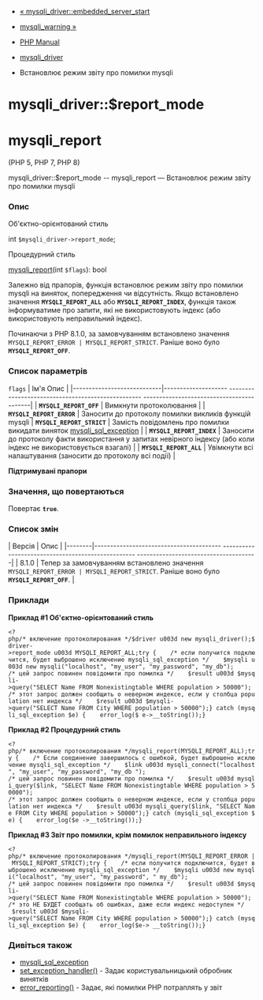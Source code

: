 - [«
mysqli_driver::embedded_server_start](mysqli-driver.embedded-server-start.md)
- [mysqli_warning »](class.mysqli-warning.md)

- [PHP Manual](index.md)
- [mysqli_driver](class.mysqli-driver.md)
- Встановлює режим звіту про помилки mysqli

# mysqli_driver::$report_mode

# mysqli_report

(PHP 5, PHP 7, PHP 8)

mysqli_driver::$report_mode -- mysqli_report — Встановлює режим
звіту про помилки mysqli

### Опис

Об'єктно-орієнтований стиль

int `$mysqli_driver->report_mode`;

Процедурний стиль

[mysqli_report](function.mysqli-report.md)(int `$flags`): bool

Залежно від прапорів, функція встановлює режим звіту про помилки
mysqli на виняток, попередження чи відсутність. Якщо встановлено
значення **`MYSQLI_REPORT_ALL`** або **`MYSQLI_REPORT_INDEX`**, функція
також інформуватиме про запити, які не використовують індекс (або
використовують неправильний індекс).

Починаючи з PHP 8.1.0, за замовчуванням встановлено значення
`MYSQLI_REPORT_ERROR | MYSQLI_REPORT_STRICT`. Раніше воно було
**`MYSQLI_REPORT_OFF`**.

### Список параметрів

`flags`
| Ім'я Опис |
|----------------------------|-------------------- -------------------------------------------------- ------------------------------------------|
| **`MYSQLI_REPORT_OFF`** | Вимкнути протоколювання |
| **`MYSQLI_REPORT_ERROR`** | Заносити до протоколу помилки викликів функцій mysqli
| **`MYSQLI_REPORT_STRICT`** | Замість повідомлень про помилки викидати виняток [mysqli_sql_exception](class.mysqli-sql-exception.md) |
| **`MYSQLI_REPORT_INDEX`** | Заносити до протоколу факти використання у запитах невірного індексу (або коли індекс не використовується взагалі) |
| **`MYSQLI_REPORT_ALL`** | Увімкнути всі налаштування (заносити до протоколу всі події) |

**Підтримувані прапори**

### Значення, що повертаються

Повертає **`true`**.

### Список змін

| Версія | Опис |
|--------|---------------------------------------- -------------------------------------------------- --------------------------------------|
| 8.1.0 | Тепер за замовчуванням встановлено значення `MYSQLI_REPORT_ERROR | MYSQLI_REPORT_STRICT`. Раніше воно було **`MYSQLI_REPORT_OFF`**. |

### Приклади

**Приклад #1 Об'єктно-орієнтований стиль**

` <?php/* включение протоколирования */$driver u003d new mysqli_driver();$driver->report_mode u003d MYSQLI_REPORT_ALL;try {    /* если получится подключится, будет выброшено исключение mysqli_sql_exception */    $mysqli u003d new mysqli("localhost", "my_user", "my_password", "my_db"); /* цей запрос повинен повідомити про помилка */    $result u003d $mysqli->query("SELECT Name FROM Nonexistingtable WHERE population > 50000"); /* этот запрос должен сообщить о неверном индексе, если у столбца population нет индекса */    $result u003d $mysqli->query("SELECT Name FROM City WHERE population > 50000");} catch (mysqli_sql_exception $e) {    error_log($ e->__toString());} `

**Приклад #2 Процедурний стиль**

` <?php/* включение протоколирования */mysqli_report(MYSQLI_REPORT_ALL);try {    /* Если соединение завершилось с ошибкой, будет выброшено исключение mysqli_sql_exception */    $link u003d mysqli_connect("localhost", "my_user", "my_password", "my_db "); /* цей запрос повинен повідомити про помилка */    $result u003d mysqli_query($link, "SELECT Name FROM Nonexistingtable WHERE population > 50000"); /* этот запрос должен сообщить о неверном индексе, если у столбца population нет индекса */    $result u003d mysqli_query($link, "SELECT Name FROM City WHERE population > 50000");} catch (mysqli_sql_exception $e) {    error_log($e ->__toString());} `

**Приклад #3 Звіт про помилки, крім помилок неправильного індексу**

` <?php/* включение протоколирования */mysqli_report(MYSQLI_REPORT_ERROR | MYSQLI_REPORT_STRICT);try {    /* если получится подключится, будет выброшено исключение mysqli_sql_exception */    $mysqli u003d new mysqli("localhost", "my_user", "my_password", " my_db"); /* цей запрос повинен повідомити про помилка */    $result u003d $mysqli->query("SELECT Name FROM Nonexistingtable WHERE population > 50000"); /* это НЕ БУДЕТ сообщать об ошибках, даже если индекс недоступен */    $result u003d $mysqli->query("SELECT Name FROM City WHERE population > 50000");} catch (mysqli_sql_exception $e) {    error_log($e-> __toString());} `

### Дивіться також

- [mysqli_sql_exception](class.mysqli-sql-exception.md)
- [set_exception_handler()](function.set-exception-handler.md) -
Задає користувальницький обробник винятків
- [error_reporting()](function.error-reporting.md) - Задає, які
помилки PHP потраплять у звіт
